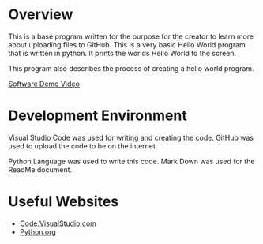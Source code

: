 # Overview

This is a base program written for the purpose for the creator to learn more about uploading files to GitHub.
This is a very basic Hello World program that is written in python. It prints the worlds Hello World to the screen.

This program also describes the process of creating a hello world program.


[Software Demo Video](https://youtu.be/BzYIwGC_Rgo)

# Development Environment

Visual Studio Code was used for writing and creating the code.
GitHub was used to upload the code to be on the internet.

Python Language was used to write this code. Mark Down was used for the ReadMe document.

# Useful Websites

* [Code.VisualStudio.com](https://code.visualstudio.com/docs/python/python-tutorial)
* [Python.org](https://www.python.org/about/gettingstarted/)